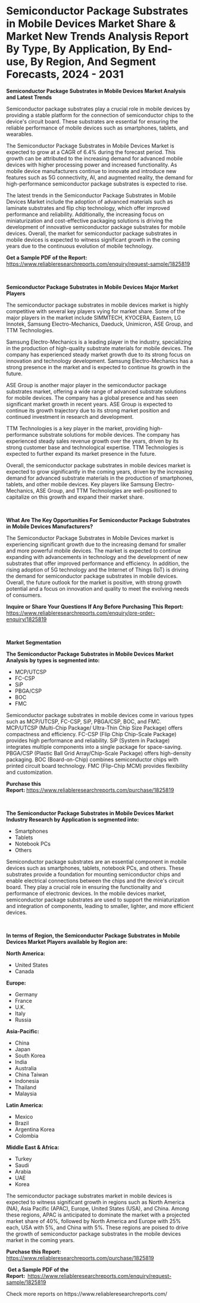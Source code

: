 <p><h1>Semiconductor Package Substrates in Mobile Devices Market Share & Market New Trends Analysis Report By Type, By Application, By End-use, By Region, And Segment Forecasts, 2024 - 2031</h1></p><p><strong>Semiconductor Package Substrates in Mobile Devices Market Analysis and Latest Trends</strong></p>
<p><p>Semiconductor package substrates play a crucial role in mobile devices by providing a stable platform for the connection of semiconductor chips to the device's circuit board. These substrates are essential for ensuring the reliable performance of mobile devices such as smartphones, tablets, and wearables.</p><p>The Semiconductor Package Substrates in Mobile Devices Market is expected to grow at a CAGR of 6.4% during the forecast period. This growth can be attributed to the increasing demand for advanced mobile devices with higher processing power and increased functionality. As mobile device manufacturers continue to innovate and introduce new features such as 5G connectivity, AI, and augmented reality, the demand for high-performance semiconductor package substrates is expected to rise.</p><p>The latest trends in the Semiconductor Package Substrates in Mobile Devices Market include the adoption of advanced materials such as laminate substrates and flip chip technology, which offer improved performance and reliability. Additionally, the increasing focus on miniaturization and cost-effective packaging solutions is driving the development of innovative semiconductor package substrates for mobile devices. Overall, the market for semiconductor package substrates in mobile devices is expected to witness significant growth in the coming years due to the continuous evolution of mobile technology.</p></p>
<p><strong>Get a Sample PDF of the Report:&nbsp;</strong> <a href="https://www.reliableresearchreports.com/enquiry/request-sample/1825819">https://www.reliableresearchreports.com/enquiry/request-sample/1825819</a></p>
<p>&nbsp;</p>
<p><strong>Semiconductor Package Substrates in Mobile Devices Major Market Players</strong></p>
<p><p>The semiconductor package substrates in mobile devices market is highly competitive with several key players vying for market share. Some of the major players in the market include SIMMTECH, KYOCERA, Eastern, LG Innotek, Samsung Electro-Mechanics, Daeduck, Unimicron, ASE Group, and TTM Technologies.</p><p>Samsung Electro-Mechanics is a leading player in the industry, specializing in the production of high-quality substrate materials for mobile devices. The company has experienced steady market growth due to its strong focus on innovation and technology development. Samsung Electro-Mechanics has a strong presence in the market and is expected to continue its growth in the future.</p><p>ASE Group is another major player in the semiconductor package substrates market, offering a wide range of advanced substrate solutions for mobile devices. The company has a global presence and has seen significant market growth in recent years. ASE Group is expected to continue its growth trajectory due to its strong market position and continued investment in research and development.</p><p>TTM Technologies is a key player in the market, providing high-performance substrate solutions for mobile devices. The company has experienced steady sales revenue growth over the years, driven by its strong customer base and technological expertise. TTM Technologies is expected to further expand its market presence in the future.</p><p>Overall, the semiconductor package substrates in mobile devices market is expected to grow significantly in the coming years, driven by the increasing demand for advanced substrate materials in the production of smartphones, tablets, and other mobile devices. Key players like Samsung Electro-Mechanics, ASE Group, and TTM Technologies are well-positioned to capitalize on this growth and expand their market share.</p></p>
<p>&nbsp;</p>
<p><strong>What Are The Key Opportunities For Semiconductor Package Substrates in Mobile Devices Manufacturers?</strong></p>
<p><p>The Semiconductor Package Substrates in Mobile Devices market is experiencing significant growth due to the increasing demand for smaller and more powerful mobile devices. The market is expected to continue expanding with advancements in technology and the development of new substrates that offer improved performance and efficiency. In addition, the rising adoption of 5G technology and the Internet of Things (IoT) is driving the demand for semiconductor package substrates in mobile devices. Overall, the future outlook for the market is positive, with strong growth potential and a focus on innovation and quality to meet the evolving needs of consumers.</p></p>
<p><strong>Inquire or Share Your Questions If Any Before Purchasing This Report:</strong> <a href="https://www.reliableresearchreports.com/enquiry/pre-order-enquiry/1825819">https://www.reliableresearchreports.com/enquiry/pre-order-enquiry/1825819</a></p>
<p>&nbsp;</p>
<p><strong>Market Segmentation</strong></p>
<p><strong>The Semiconductor Package Substrates in Mobile Devices Market Analysis by types is segmented into:</strong></p>
<p><ul><li>MCP/UTCSP</li><li>FC-CSP</li><li>SiP</li><li>PBGA/CSP</li><li>BOC</li><li>FMC</li></ul></p>
<p><p>Semiconductor package substrates in mobile devices come in various types such as MCP/UTCSP, FC-CSP, SiP, PBGA/CSP, BOC, and FMC. MCP/UTCSP (Multi-Chip Package/ Ultra-Thin Chip Size Package) offers compactness and efficiency. FC-CSP (Flip Chip Chip-Scale Package) provides high performance and reliability. SiP (System in Package) integrates multiple components into a single package for space-saving. PBGA/CSP (Plastic Ball Grid Array/Chip-Scale Package) offers high-density packaging. BOC (Board-on-Chip) combines semiconductor chips with printed circuit board technology. FMC (Flip-Chip MCM) provides flexibility and customization.</p></p>
<p><strong>Purchase this Report:&nbsp;</strong><a href="https://www.reliableresearchreports.com/purchase/1825819">https://www.reliableresearchreports.com/purchase/1825819</a></p>
<p>&nbsp;</p>
<p><strong>The Semiconductor Package Substrates in Mobile Devices Market Industry Research by Application is segmented into:</strong></p>
<p><ul><li>Smartphones</li><li>Tablets</li><li>Notebook PCs</li><li>Others</li></ul></p>
<p><p>Semiconductor package substrates are an essential component in mobile devices such as smartphones, tablets, notebook PCs, and others. These substrates provide a foundation for mounting semiconductor chips and enable electrical connections between the chips and the device's circuit board. They play a crucial role in ensuring the functionality and performance of electronic devices. In the mobile devices market, semiconductor package substrates are used to support the miniaturization and integration of components, leading to smaller, lighter, and more efficient devices.</p></p>
<p>&nbsp;</p>
<p><strong>In terms of Region, the Semiconductor Package Substrates in Mobile Devices Market Players available by Region are:</strong></p>
<p>
    <p> <strong> North America: </strong>
        <ul>
            <li>United States</li>
            <li>Canada</li>
        </ul>
        </p> 
    <p> <strong> Europe: </strong>
        <ul>
            <li>Germany</li>
            <li>France</li>
            <li>U.K.</li>
            <li>Italy</li>
            <li>Russia</li>
        </ul>
        </p> 
    <p> <strong> Asia-Pacific: </strong>
        <ul>
            <li>China</li>
            <li>Japan</li>
            <li>South Korea</li>
            <li>India</li>
            <li>Australia</li>
            <li>China Taiwan</li>
            <li>Indonesia</li>
            <li>Thailand</li>
            <li>Malaysia</li>
        </ul>
        </p> 
    <p> <strong> Latin America: </strong>
        <ul>
            <li>Mexico</li>
            <li>Brazil</li>
            <li>Argentina Korea</li>
            <li>Colombia</li>
        </ul>
        </p> 
    <p> <strong> Middle East & Africa: </strong>
        <ul>
            <li>Turkey</li>
            <li>Saudi</li>
            <li>Arabia</li>
            <li>UAE</li>
            <li>Korea</li>
        </ul>
    </p>
    </p>
<p><p>The semiconductor package substrates market in mobile devices is expected to witness significant growth in regions such as North America (NA), Asia Pacific (APAC), Europe, United States (USA), and China. Among these regions, APAC is anticipated to dominate the market with a projected market share of 40%, followed by North America and Europe with 25% each, USA with 5%, and China with 5%. These regions are poised to drive the growth of semiconductor package substrates in the mobile devices market in the coming years.</p></p>
<p><strong>Purchase this Report: </strong><a href="https://www.reliableresearchreports.com/purchase/1825819">https://www.reliableresearchreports.com/purchase/1825819</a></p>
<p>&nbsp;<strong>Get a Sample PDF of the Report:&nbsp;&nbsp;</strong><a href="https://www.reliableresearchreports.com/enquiry/request-sample/1825819">https://www.reliableresearchreports.com/enquiry/request-sample/1825819</a></p>
<p><strong></strong></p>
<p>Check more reports on https://www.reliableresearchreports.com/</p>